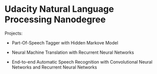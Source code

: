 # Udacity Natural Language Processing Nanodegree

Projects:

- Part-Of-Speech Tagger with Hidden Markove Model

- Neural Machine Translation with Recurrent Neural Networks

- End-to-end Automatic Speech Recognition with Convolutional Neural Networks and Recurrent Neural Networks